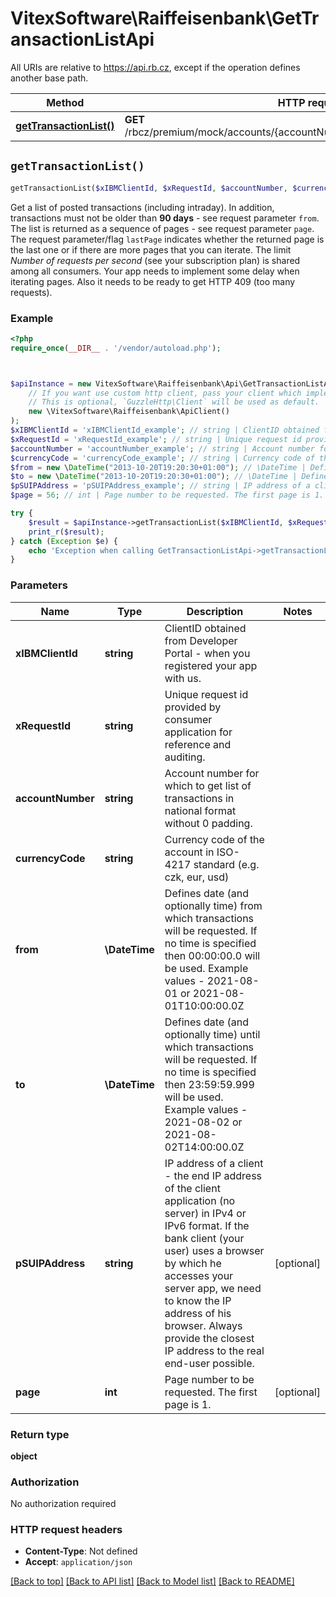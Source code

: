 # VitexSoftware\Raiffeisenbank\GetTransactionListApi

All URIs are relative to https://api.rb.cz, except if the operation defines another base path.

| Method | HTTP request | Description |
| ------------- | ------------- | ------------- |
| [**getTransactionList()**](GetTransactionListApi.md#getTransactionList) | **GET** /rbcz/premium/mock/accounts/{accountNumber}/{currencyCode}/transactions |  |


## `getTransactionList()`

```php
getTransactionList($xIBMClientId, $xRequestId, $accountNumber, $currencyCode, $from, $to, $pSUIPAddress, $page): object
```



Get a list of posted transactions (including intraday). In addition, transactions must not be older than **90 days** - see request parameter `from`.  The list is returned as a sequence of pages - see request parameter `page`. The request parameter/flag `lastPage` indicates whether the returned page is the last one or if there are more pages that you can iterate.  The limit _Number of requests per second_ (see your subscription plan) is shared among all consumers. Your app needs to implement some delay when iterating pages. Also it needs to be ready to get HTTP 409 (too many requests).

### Example

```php
<?php
require_once(__DIR__ . '/vendor/autoload.php');



$apiInstance = new VitexSoftware\Raiffeisenbank\Api\GetTransactionListApi(
    // If you want use custom http client, pass your client which implements `GuzzleHttp\ClientInterface`.
    // This is optional, `GuzzleHttp\Client` will be used as default.
    new \VitexSoftware\Raiffeisenbank\ApiClient()
);
$xIBMClientId = 'xIBMClientId_example'; // string | ClientID obtained from Developer Portal - when you registered your app with us.
$xRequestId = 'xRequestId_example'; // string | Unique request id provided by consumer application for reference and auditing.
$accountNumber = 'accountNumber_example'; // string | Account number for which to get list of transactions in national format without 0 padding.
$currencyCode = 'currencyCode_example'; // string | Currency code of the account in ISO-4217 standard (e.g. czk, eur, usd)
$from = new \DateTime("2013-10-20T19:20:30+01:00"); // \DateTime | Defines date (and optionally time) from which transactions will be requested. If no time is specified then 00:00:00.0 will be used. Example values - 2021-08-01 or 2021-08-01T10:00:00.0Z
$to = new \DateTime("2013-10-20T19:20:30+01:00"); // \DateTime | Defines date (and optionally time) until which transactions will be requested. If no time is specified then 23:59:59.999 will be used. Example values - 2021-08-02 or 2021-08-02T14:00:00.0Z
$pSUIPAddress = 'pSUIPAddress_example'; // string | IP address of a client - the end IP address of the client application (no server) in IPv4 or IPv6 format. If the bank client (your user) uses a browser by which he accesses your server app, we need to know the IP address of his browser. Always provide the closest IP address to the real end-user possible.
$page = 56; // int | Page number to be requested. The first page is 1.

try {
    $result = $apiInstance->getTransactionList($xIBMClientId, $xRequestId, $accountNumber, $currencyCode, $from, $to, $pSUIPAddress, $page);
    print_r($result);
} catch (Exception $e) {
    echo 'Exception when calling GetTransactionListApi->getTransactionList: ', $e->getMessage(), PHP_EOL;
}
```

### Parameters

| Name | Type | Description  | Notes |
| ------------- | ------------- | ------------- | ------------- |
| **xIBMClientId** | **string**| ClientID obtained from Developer Portal - when you registered your app with us. | |
| **xRequestId** | **string**| Unique request id provided by consumer application for reference and auditing. | |
| **accountNumber** | **string**| Account number for which to get list of transactions in national format without 0 padding. | |
| **currencyCode** | **string**| Currency code of the account in ISO-4217 standard (e.g. czk, eur, usd) | |
| **from** | **\DateTime**| Defines date (and optionally time) from which transactions will be requested. If no time is specified then 00:00:00.0 will be used. Example values - 2021-08-01 or 2021-08-01T10:00:00.0Z | |
| **to** | **\DateTime**| Defines date (and optionally time) until which transactions will be requested. If no time is specified then 23:59:59.999 will be used. Example values - 2021-08-02 or 2021-08-02T14:00:00.0Z | |
| **pSUIPAddress** | **string**| IP address of a client - the end IP address of the client application (no server) in IPv4 or IPv6 format. If the bank client (your user) uses a browser by which he accesses your server app, we need to know the IP address of his browser. Always provide the closest IP address to the real end-user possible. | [optional] |
| **page** | **int**| Page number to be requested. The first page is 1. | [optional] |

### Return type

**object**

### Authorization

No authorization required

### HTTP request headers

- **Content-Type**: Not defined
- **Accept**: `application/json`

[[Back to top]](#) [[Back to API list]](../../README.md#endpoints)
[[Back to Model list]](../../README.md#models)
[[Back to README]](../../README.md)
